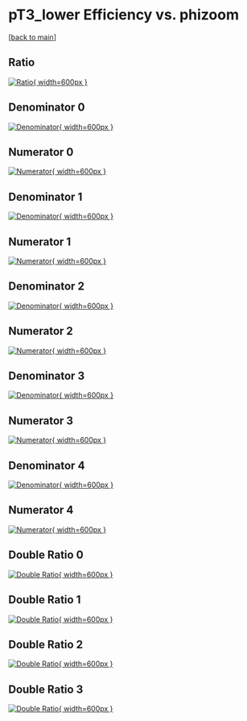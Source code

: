 # pT3_lower Efficiency vs. phizoom

[[back to main](./)]



## Ratio

[![Ratio](../mtv/var/pT3_lower_xtr_13_0_eff_phizoom.png){ width=600px }](../mtv/var/pT3_lower_xtr_13_0_eff_phizoom.pdf)

## Denominator 0

[![Denominator](../mtv/den/pT3_lower_xtr_13_0_eff_phizoom_den0.png){ width=600px }](../mtv/den/pT3_lower_xtr_13_0_eff_phizoom_den0.pdf)

## Numerator 0

[![Numerator](../mtv/num/pT3_lower_xtr_13_0_eff_phizoom_num0.png){ width=600px }](../mtv/num/pT3_lower_xtr_13_0_eff_phizoom_num0.pdf)

## Denominator 1

[![Denominator](../mtv/den/pT3_lower_xtr_13_0_eff_phizoom_den1.png){ width=600px }](../mtv/den/pT3_lower_xtr_13_0_eff_phizoom_den1.pdf)

## Numerator 1

[![Numerator](../mtv/num/pT3_lower_xtr_13_0_eff_phizoom_num1.png){ width=600px }](../mtv/num/pT3_lower_xtr_13_0_eff_phizoom_num1.pdf)

## Denominator 2

[![Denominator](../mtv/den/pT3_lower_xtr_13_0_eff_phizoom_den2.png){ width=600px }](../mtv/den/pT3_lower_xtr_13_0_eff_phizoom_den2.pdf)

## Numerator 2

[![Numerator](../mtv/num/pT3_lower_xtr_13_0_eff_phizoom_num2.png){ width=600px }](../mtv/num/pT3_lower_xtr_13_0_eff_phizoom_num2.pdf)

## Denominator 3

[![Denominator](../mtv/den/pT3_lower_xtr_13_0_eff_phizoom_den3.png){ width=600px }](../mtv/den/pT3_lower_xtr_13_0_eff_phizoom_den3.pdf)

## Numerator 3

[![Numerator](../mtv/num/pT3_lower_xtr_13_0_eff_phizoom_num3.png){ width=600px }](../mtv/num/pT3_lower_xtr_13_0_eff_phizoom_num3.pdf)

## Denominator 4

[![Denominator](../mtv/den/pT3_lower_xtr_13_0_eff_phizoom_den4.png){ width=600px }](../mtv/den/pT3_lower_xtr_13_0_eff_phizoom_den4.pdf)

## Numerator 4

[![Numerator](../mtv/num/pT3_lower_xtr_13_0_eff_phizoom_num4.png){ width=600px }](../mtv/num/pT3_lower_xtr_13_0_eff_phizoom_num4.pdf)

## Double Ratio 0

[![Double Ratio](../mtv/ratio/pT3_lower_xtr_13_0_eff_phizoom_ratio0.png){ width=600px }](../mtv/ratio/pT3_lower_xtr_13_0_eff_phizoom_ratio0.pdf)

## Double Ratio 1

[![Double Ratio](../mtv/ratio/pT3_lower_xtr_13_0_eff_phizoom_ratio1.png){ width=600px }](../mtv/ratio/pT3_lower_xtr_13_0_eff_phizoom_ratio1.pdf)

## Double Ratio 2

[![Double Ratio](../mtv/ratio/pT3_lower_xtr_13_0_eff_phizoom_ratio2.png){ width=600px }](../mtv/ratio/pT3_lower_xtr_13_0_eff_phizoom_ratio2.pdf)

## Double Ratio 3

[![Double Ratio](../mtv/ratio/pT3_lower_xtr_13_0_eff_phizoom_ratio3.png){ width=600px }](../mtv/ratio/pT3_lower_xtr_13_0_eff_phizoom_ratio3.pdf)

